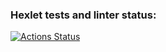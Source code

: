 ### Hexlet tests and linter status:
[![Actions Status](https://github.com/AlekseiPitelin777/python-project-lvl1/workflows/hexlet-check/badge.svg)](https://github.com/AlekseiPitelin777/python-project-lvl1/actions)